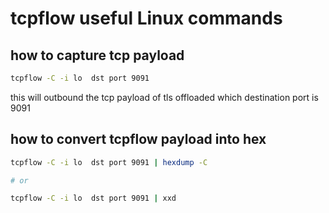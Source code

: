 # tcpflow useful Linux commands 


## how to capture tcp payload 

```bash
tcpflow -C -i lo  dst port 9091
```

this will outbound the tcp payload of tls offloaded which destination port is 9091

## how to convert tcpflow payload into hex

```bash
tcpflow -C -i lo  dst port 9091 | hexdump -C

# or

tcpflow -C -i lo  dst port 9091 | xxd
```
